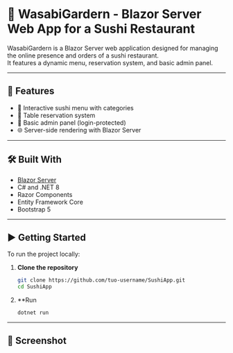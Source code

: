 # 🍣 WasabiGardern - Blazor Server Web App for a Sushi Restaurant

WasabiGardern is a Blazor Server web application designed for managing the online presence and orders of a sushi restaurant.  
It features a dynamic menu, reservation system, and basic admin panel.

---

## 🚀 Features

- 🛒 Interactive sushi menu with categories
- 📅 Table reservation system
- 🔐 Basic admin panel (login-protected)
- 🌐 Server-side rendering with Blazor Server

---

## 🛠️ Built With

- [Blazor Server](https://dotnet.microsoft.com/en-us/apps/aspnet/web-apps/blazor)
- C# and .NET 8
- Razor Components
- Entity Framework Core
- Bootstrap 5

---

## ▶️ Getting Started

To run the project locally:

1. **Clone the repository**
   ```bash
   git clone https://github.com/tuo-username/SushiApp.git
   cd SushiApp

2. **Run
   ```bash
   dotnet run

---

## 📸 Screenshot






